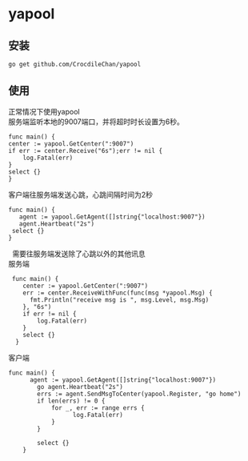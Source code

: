 # yapool


## 安装
    go get github.com/CrocdileChan/yapool
    
    
## 使用    
正常情况下使用yapool<br>服务端监听本地的9007端口，并将超时时长设置为6秒。


    func main() {
    center := yapool.GetCenter(":9007")
    if err := center.Receive("6s");err != nil {
		log.Fatal(err)
    }
    select {}
    }


客户端往服务端发送心跳，心跳间隔时间为2秒

  
  
    func main() {
	   agent := yapool.GetAgent([]string{"localhost:9007"})
	   agent.Heartbeat("2s")
     select {}
    }
    
  
 需要往服务端发送除了心跳以外的其他讯息<br>服务端
 
 
     func main() {
	    center := yapool.GetCenter(":9007")
	    err := center.ReceiveWithFunc(func(msg *yapool.Msg) {
		  fmt.Println("receive msg is ", msg.Level, msg.Msg)
	    }, "6s")
	    if err != nil {
		    log.Fatal(err)
	    }
	    select {}
      }




客户端


    
    func main() {
          agent := yapool.GetAgent([]string{"localhost:9007"})
	        go agent.Heartbeat("2s")
	        errs := agent.SendMsgToCenter(yapool.Register, "go home")
	        if len(errs) != 0 {
		        for _, err := range errs {
			          log.Fatal(err)  
		        }
	        }

	        select {}
        }


